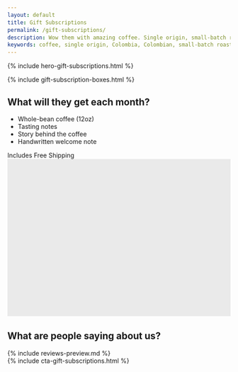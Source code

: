 ```yaml
---
layout: default
title: Gift Subscriptions
permalink: /gift-subscriptions/
description: Wow them with amazing coffee. Single origin, small-batch roasted, Colombia coffee available in 3, 6 or 12 month plans.
keywords: coffee, single origin, Colombia, Colombian, small-batch roasted, gift, gift subscriptions, presents
---
```


{% include hero-gift-subscriptions.html %}
<div class="spacer-60"></div>
{% include gift-subscription-boxes.html %}
<div class="spacer-120"></div>
<div class="outer">
    <div class="inner">
        <div class="expand">
            <div class="third">
                <h2>What will they get each month?</h2>
                <ul class="checklist">
                    <li>Whole-bean coffee (12oz)</li>
                    <li>Tasting notes</li>
                    <li>Story behind the coffee</li>
                    <li>Handwritten welcome note</li>
                </ul>
                <span class="highlight-bubble">Includes Free Shipping</span>
            </div>
            <div class="two-thirds image-right">
                <img src="/assets/images/temp-image-two-thirds@2x.png" />
            </div>
        </div>
    </div>
</div>
<div class="spacer-120"></div>
<div class="outer">
    <div class="inner">
        <h2>What are people saying about us?</h2>
        {% include reviews-preview.md %}
    </div> 
</div> 
<div class="spacer-60"></div>
{% include cta-gift-subscriptions.html %}
